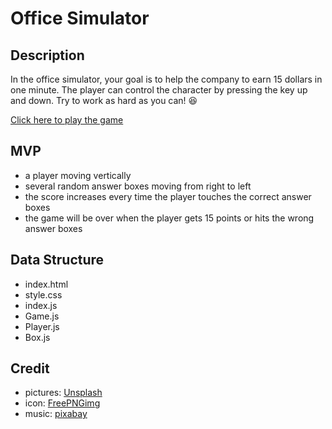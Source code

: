 # Office Simulator


## Description
In the office simulator, your goal is to help the company to earn 15 dollars in one minute. 
The player can control the character by pressing the key up and down. 
Try to work as hard as you can! :laughing:

[Click here to play the game](https://gongtzuuuu.github.io/office-simulator)



## MVP

- a player moving vertically
- several random answer boxes moving from right to left
- the score increases every time the player touches the correct answer boxes
- the game will be over when the player gets 15 points or hits the wrong answer boxes



## Data Structure

- index.html
- style.css
- index.js
- Game.js
- Player.js
- Box.js


## Credit
- pictures: [Unsplash](https://unsplash.com/)
- icon: [FreePNGimg](https://freepngimg.com/)
- music: [pixabay](https://pixabay.com/)
